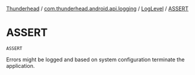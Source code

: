 [Thunderhead](../../index.md) / [com.thunderhead.android.api.logging](../index.md) / [LogLevel](index.md) / [ASSERT](./-a-s-s-e-r-t.md)

# ASSERT

`ASSERT`

Errors might be logged and based on system configuration
terminate the application.

